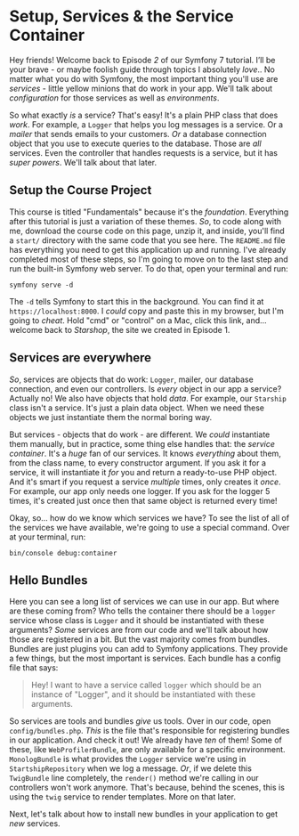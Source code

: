 # Setup, Services & the Service Container

Hey friends! Welcome back to Episode *2* of our Symfony 7 tutorial. I’ll be your brave - or maybe foolish guide through topics I absolutely *love*.. No matter what you do with Symfony, the most important thing you'll use are *services* - little yellow minions that do work in your app. We'll talk about *configuration* for those services as well as *environments*.

So what exactly *is* a service? That's easy! It's a plain PHP class that does *work*. For example, a `Logger` that helps you log messages is a service. Or a *mailer* that sends emails to your customers. *Or* a database connection object that you use to execute queries to the database. Those are *all* services. Even the controller that handles requests is a service, but it has *super powers*. We'll talk about that later.

## Setup the Course Project

This course is titled "Fundamentals" because it's the *foundation*. Everything after this tutorial is just a variation of these themes. *So*, to code along with me, download the course code on this page, unzip it, and inside, you'll find a `start/` directory with the same code that you see here. The `README.md` file has everything you need to get this application up and running. I've already completed most of these steps, so I'm going to move on to the last step and run the built-in Symfony web server. To do that, open your terminal and run:

```terminal
symfony serve -d
```

The `-d` tells Symfony to start this in the background. You can find it at `https://localhost:8000`. I *could* copy and paste this in my browser, but I'm going to *cheat*. Hold "cmd" or "control" on a Mac, click this link, and... welcome back to *Starshop*, the site we created in Episode 1.

## Services are everywhere

*So*, services are objects that do work: `Logger`, mailer, our database connection, and even our controllers. Is *every* object in our app a service? Actually no! We also have objects that hold *data*. For example, our `Starship` class isn't a service. It's just a plain data object. When we need these objects we just instantiate them the normal boring way.

But services - objects that do work - are different. We *could* instantiate them manually, but in practice, some thing else handles that: the *service container*. It's a *huge* fan of our services. It knows *everything* about them, from the class name, to every constructor argument. If you ask it for a service, it will instantiate it *for* you and return a ready-to-use PHP object. And it's smart if you request a service *multiple* times, only creates it *once*. For example, our app only needs one logger. If you ask for the logger 5 times, it's created just once then that same object is returned every time!

Okay, so... how do we know which services we have? To see the list of all of the services we have available, we're going to use a special command. Over at your terminal, run:

```terminal
bin/console debug:container
```

## Hello Bundles

Here you can see a long list of services we can use in our app. But where are these coming from? Who tells the container there should be a `logger` service whose class is `Logger` and it should be instantiated with these arguments? *Some* services are from our code and we'll talk about how those are registered in a bit. But the vast majority comes from bundles. Bundles are just plugins you can add to Symfony applications. They provide a few things, but the most important is services. Each bundle has a config file that says:

> Hey! I want to have a service called `logger` which should be an instance of "Logger", and it
> should be instantiated with these arguments.

So services are tools and bundles *give* us tools. Over in our code, open `config/bundles.php`. *This* is the file that's responsible for registering bundles in our application. And check it out! We already have *ten* of them! Some of these, like `WebProfilerBundle`, are only available for a specific environment. `MonologBundle` is what provides the `Logger` service we're using in `StartshipRepository` when we log a message. *Or*, if we delete this `TwigBundle` line completely, the `render()` method we're calling in our controllers won't work anymore. That's because, behind the scenes, this is using the `twig` service to render templates. More on that later.

Next, let's talk about how to install new bundles in your application to get *new* services.
